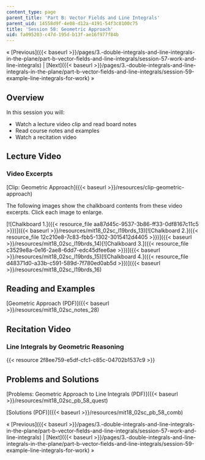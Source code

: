 ```yaml
---
content_type: page
parent_title: 'Part B: Vector Fields and Line Integrals'
parent_uid: 14558d9f-4e08-d12a-4191-54f3c8100c75
title: 'Session 58: Geometric Approach'
uid: fa095203-c47d-195d-b13f-ae16f977f84b
---
```


« [Previous]({{< baseurl >}}/pages/3.-double-integrals-and-line-integrals-in-the-plane/part-b-vector-fields-and-line-integrals/session-57-work-and-line-integrals) | [Next]({{< baseurl >}}/pages/3.-double-integrals-and-line-integrals-in-the-plane/part-b-vector-fields-and-line-integrals/session-59-example-line-integrals-for-work) »

Overview
--------

In this session you will:

*   Watch a lecture video clip and read board notes
*   Read course notes and examples
*   Watch a recitation video

Lecture Video
-------------

### Video Excerpts

[Clip: Geometric Approach]({{< baseurl >}}/resources/clip-geometric-approach)

The following images show the chalkboard contents from these video excerpts. Click each image to enlarge.

[![Chalkboard 1.]({{< resource_file aa87d45c-9537-3b86-ff33-0df8167c11c5 >}})]({{< baseurl >}}/resources/mit18_02sc_l19brds_13)[![Chalkboard 2.]({{< resource_file 12c210e8-7c83-fbb5-1302-3015412d4405 >}})]({{< baseurl >}}/resources/mit18_02sc_l19brds_14)[![Chalkboard 3.]({{< resource_file c3529e8a-0e16-2ae8-6dd7-edc45dfee6ae >}})]({{< baseurl >}}/resources/mit18_02sc_l19brds_15)[![Chalkboard 4.]({{< resource_file d48371d0-a33b-c591-589d-7f780ed0ab5d >}})]({{< baseurl >}}/resources/mit18_02sc_l19brds_16)

Reading and Examples
--------------------

[Geometric Approach (PDF)]({{< baseurl >}}/resources/mit18_02sc_notes_28)

Recitation Video
----------------

### Line Integrals by Geometric Reasoning

{{< resource 2f8ee759-e5df-cfc1-c85c-04702b1537c9 >}}

Problems and Solutions
----------------------

[Problems: Geometric Approach to Line Integrals (PDF)]({{< baseurl >}}/resources/mit18_02sc_pb_58_quest)

[Solutions (PDF)]({{< baseurl >}}/resources/mit18_02sc_pb_58_comb)

« [Previous]({{< baseurl >}}/pages/3.-double-integrals-and-line-integrals-in-the-plane/part-b-vector-fields-and-line-integrals/session-57-work-and-line-integrals) | [Next]({{< baseurl >}}/pages/3.-double-integrals-and-line-integrals-in-the-plane/part-b-vector-fields-and-line-integrals/session-59-example-line-integrals-for-work) »